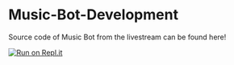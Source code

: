 # Music-Bot-Development
Source code of Music Bot from the livestream can be found here!

[![Run on Repl.it](https://repl.it/badge/github/Spimy/Music-Bot-Development)](https://repl.it/github/Spimy/Music-Bot-Development)